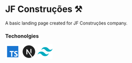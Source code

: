 # JF Construções ⚒️

A basic landing page created for JF Construções company.

### Techonolgies

![Typescript](.markdown/typescript.png "Typescript")
![NextJS](.markdown/nextjs.png "NextJS")
![Tailwind](.markdown/tailwind.png "Tailwind")
